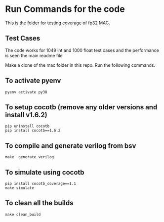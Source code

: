 # Run Commands for the code
This is the folder for testing coverage of fp32 MAC.

## Test Cases
The code works for 1049 int and 1000 float test cases and the performance is seen the main readme file


Make a clone of the mac folder in this repo. Run the following commands.
## To activate pyenv

```
pyenv activate py38
```

## To setup cocotb (remove any older versions and install v1.6.2)
```
pip uninstall cocotb
pip install cocotb==1.6.2
```

## To compile and generate verilog from bsv

```
make  generate_verilog
```

## To simulate using cocotb
```
pip install cocotb_coverage==1.1
make simulate 
```

## To clean all the builds
```
make clean_build
```
